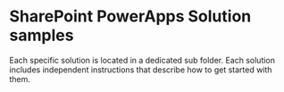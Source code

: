 # SharePoint PowerApps Solution samples

Each specific solution is located in a dedicated sub folder. Each solution includes independent instructions that describe how to get started with them. 
